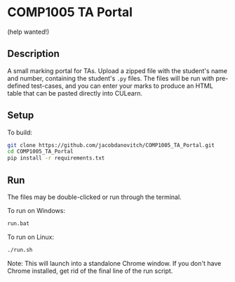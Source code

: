 # COMP1005 TA Portal

(help wanted!)

## Description

A small marking portal for TAs. Upload a zipped file with the student's name and number, containing the student's `.py` files.
The files will be run with pre-defined test-cases, and you can enter your marks to produce an HTML table that can be pasted directly into CULearn.

## Setup

To build:
```bash
git clone https://github.com/jacobdanovitch/COMP1005_TA_Portal.git
cd COMP1005_TA_Portal
pip install -r requirements.txt
```

## Run

The files may be double-clicked or run through the terminal.

To run on Windows:
```cmd
run.bat
```

To run on Linux:
```bash
./run.sh
```

Note: This will launch into a standalone Chrome window. If you don't have Chrome installed, get rid of the final line of the run script. 
